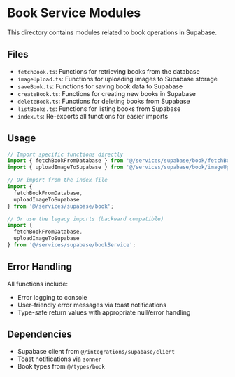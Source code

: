 
# Book Service Modules

This directory contains modules related to book operations in Supabase.

## Files

- `fetchBook.ts`: Functions for retrieving books from the database
- `imageUpload.ts`: Functions for uploading images to Supabase storage
- `saveBook.ts`: Functions for saving book data to Supabase
- `createBook.ts`: Functions for creating new books in Supabase
- `deleteBook.ts`: Functions for deleting books from Supabase
- `listBooks.ts`: Functions for listing books from Supabase
- `index.ts`: Re-exports all functions for easier imports

## Usage

```typescript
// Import specific functions directly
import { fetchBookFromDatabase } from '@/services/supabase/book/fetchBook';
import { uploadImageToSupabase } from '@/services/supabase/book/imageUpload';

// Or import from the index file
import { 
  fetchBookFromDatabase,
  uploadImageToSupabase
} from '@/services/supabase/book';

// Or use the legacy imports (backward compatible)
import { 
  fetchBookFromDatabase,
  uploadImageToSupabase
} from '@/services/supabase/bookService';
```

## Error Handling

All functions include:
- Error logging to console
- User-friendly error messages via toast notifications
- Type-safe return values with appropriate null/error handling

## Dependencies

- Supabase client from `@/integrations/supabase/client`
- Toast notifications via `sonner`
- Book types from `@/types/book`

